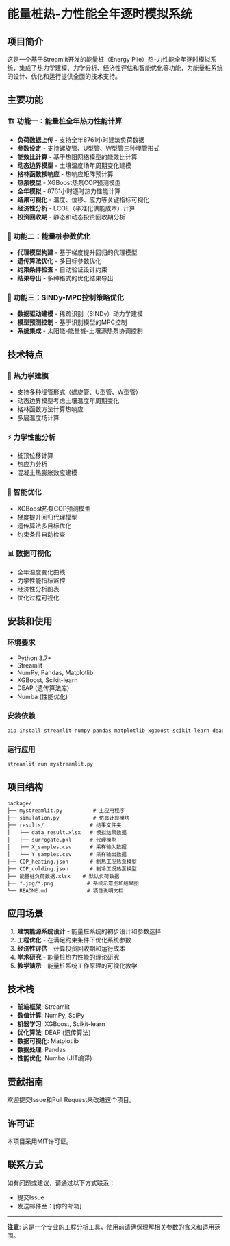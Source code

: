 # 能量桩热-力性能全年逐时模拟系统

## 项目简介

这是一个基于Streamlit开发的能量桩（Energy Pile）热-力性能全年逐时模拟系统，集成了热力学建模、力学分析、经济性评估和智能优化等功能，为能量桩系统的设计、优化和运行提供全面的技术支持。

## 主要功能

### 🏗️ 功能一：能量桩全年热力性能计算
- **负荷数据上传** - 支持全年8761小时建筑负荷数据
- **参数设定** - 支持螺旋管、U型管、W型管三种埋管形式
- **能效比计算** - 基于热阻网络模型的能效比计算
- **动态边界模型** - 土壤温度场年周期变化建模
- **格林函数核响应** - 热响应矩阵预计算
- **热泵模型** - XGBoost热泵COP预测模型
- **全年模拟** - 8761小时逐时热力性能计算
- **结果可视化** - 温度、位移、应力等关键指标可视化
- **经济性分析** - LCOE（平准化供能成本）计算
- **投资回收期** - 静态和动态投资回收期分析

### 🎯 功能二：能量桩参数优化
- **代理模型构建** - 基于梯度提升回归的代理模型
- **遗传算法优化** - 多目标参数优化
- **约束条件检查** - 自动验证设计约束
- **结果导出** - 多种格式的优化结果导出

### 🚀 功能三：SINDy-MPC控制策略优化
- **数据驱动建模** - 稀疏识别（SINDy）动力学建模
- **模型预测控制** - 基于识别模型的MPC控制
- **系统集成** - 太阳能-能量桩-土壤源热泵协调控制

## 技术特点

### 🔬 热力学建模
- 支持多种埋管形式（螺旋管、U型管、W型管）
- 动态边界模型考虑土壤温度年周期变化
- 格林函数方法计算热响应
- 多层温度场计算

### ⚡ 力学性能分析
- 桩顶位移计算
- 热应力分析
- 混凝土热膨胀效应建模

### 🤖 智能优化
- XGBoost热泵COP预测模型
- 梯度提升回归代理模型
- 遗传算法多目标优化
- 约束条件自动检查

### 📊 数据可视化
- 全年温度变化曲线
- 力学性能指标监控
- 经济性分析图表
- 优化过程可视化

## 安装和使用

### 环境要求
- Python 3.7+
- Streamlit
- NumPy, Pandas, Matplotlib
- XGBoost, Scikit-learn
- DEAP (遗传算法库)
- Numba (性能优化)

### 安装依赖
```bash
pip install streamlit numpy pandas matplotlib xgboost scikit-learn deap numba
```

### 运行应用
```bash
streamlit run mystreamlit.py
```

## 项目结构

```
package/
├── mystreamlit.py          # 主应用程序
├── simulation.py           # 仿真计算模块
├── results/               # 结果文件夹
│   ├── data_result.xlsx   # 模拟结果数据
│   ├── surrogate.pkl      # 代理模型
│   ├── X_samples.csv      # 采样输入数据
│   └── Y_samples.csv      # 采样输出数据
├── COP_heating.json       # 制热工况热泵模型
├── COP_colding.json       # 制冷工况热泵模型
├── 能量桩负荷数据.xlsx    # 默认负荷数据
├── *.jpg/*.png           # 系统示意图和结果图
└── README.md             # 项目说明文档
```

## 应用场景

1. **建筑能源系统设计** - 能量桩系统的初步设计和参数选择
2. **工程优化** - 在满足约束条件下优化系统参数
3. **经济性评估** - 计算投资回收期和运行成本
4. **学术研究** - 能量桩热力性能的理论研究
5. **教学演示** - 能量桩系统工作原理的可视化教学

## 技术栈

- **前端框架**: Streamlit
- **数值计算**: NumPy, SciPy
- **机器学习**: XGBoost, Scikit-learn
- **优化算法**: DEAP (遗传算法)
- **数据可视化**: Matplotlib
- **数据处理**: Pandas
- **性能优化**: Numba (JIT编译)

## 贡献指南

欢迎提交Issue和Pull Request来改进这个项目。

## 许可证

本项目采用MIT许可证。

## 联系方式

如有问题或建议，请通过以下方式联系：
- 提交Issue
- 发送邮件至：[你的邮箱]

---

**注意**: 这是一个专业的工程分析工具，使用前请确保理解相关参数的含义和适用范围。
